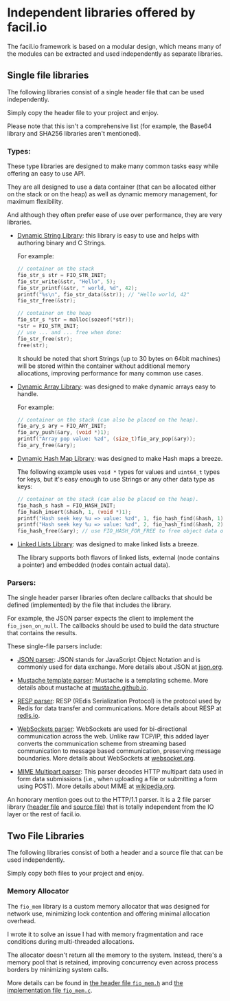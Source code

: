 # Independent libraries offered by facil.io 

The facil.io framework is based on a modular design, which means many of the modules can be extracted and used independently as separate libraries.

## Single file libraries

The following libraries consist of a single header file that can be used independently.

Simply copy the header file to your project and enjoy.

Please note that this isn't a comprehensive list (for example, the Base64 library and SHA256 libraries aren't mentioned).

### Types:

These type libraries are designed to make many common tasks easy while offering an easy to use API.

They are all designed to use a data container (that can be allocated either on the stack or on the heap) as well as dynamic memory management, for maximum flexibility.

And although they often prefer ease of use over performance, they are very libraries.

* [Dynamic String Library](lib/facil/core/types/fiobj/fio_str.h): this library is easy to use and helps with authoring binary and C Strings.

    For example:

    ```c
    // container on the stack
    fio_str_s str = FIO_STR_INIT;
    fio_str_write(&str, "Hello", 5);
    fio_str_printf(&str, " world, %d", 42);
    printf("%s\n", fio_str_data(&str)); // "Hello world, 42"
    fio_str_free(&str);

    // container on the heap
    fio_str_s *str = malloc(sozeof(*str));
    *str = FIO_STR_INIT;
    // use ... and ... free when done:
    fio_str_free(str);
    free(str);
    ```

    It should be noted that short Strings (up to 30 bytes on 64bit machines) will be stored within the container without additional memory allocations, improving performance for many common use cases.

* [Dynamic Array Library](lib/facil/core/types/fiobj/fio_ary.h): was designed to make dynamic arrays easy to handle.

    For example:

    ```c
    // container on the stack (can also be placed on the heap).
    fio_ary_s ary = FIO_ARY_INIT;
    fio_ary_push(&ary, (void *)1);
    printf("Array pop value: %zd", (size_t)fio_ary_pop(&ary));
    fio_ary_free(&ary);
    ```

* [Dynamic Hash Map Library](lib/facil/core/types/fiobj/fio_hashmap.h): was designed to make Hash maps a breeze.

    The following example uses `void *` types for values and `uint64_t` types for keys, but it's easy enough to use Strings or any other data type as keys:

    ```c
    // container on the stack (can also be placed on the heap).
    fio_hash_s hash = FIO_HASH_INIT;
    fio_hash_insert(&hash, 1, (void *)1);
    printf("Hash seek key %u => value: %zd", 1, fio_hash_find(&hash, 1));
    printf("Hash seek key %u => value: %zd", 2, fio_hash_find(&hash, 2));
    fio_hash_free(&ary); // use FIO_HASH_FOR_FREE to free object data or custom keys.
    ```


* [Linked Lists Library](lib/facil/core/types/fiobj/fio_llist.h): was designed to make linked lists a breeze.

    The library supports both flavors of linked lists, external (node contains a pointer) and embedded (nodes contain actual data).

### Parsers:

The single header parser libraries often declare callbacks that should be defined (implemented) by the file that includes the library.

For example, the JSON parser expects the client to implement the `fio_json_on_null`. The callbacks should be used to build the data structure that contains the results.

These single-file parsers include:

* [JSON parser](lib/facil/core/types/fiobj/fio_json_parser.h): JSON stands for JavaScript Object Notation and is commonly used for data exchange. More details about JSON at [json.org](http://json.org).

* [Mustache template parser](lib/facil/core/types/fiobj/mustache_parser.h): Mustache is a templating scheme. More details about mustache at [mustache.github.io](http://mustache.github.io).

* [RESP parser](lib/facil/redis/resp_parser.h): RESP (REdis Serialization Protocol) is the protocol used by Redis for data transfer and communications. More details about RESP at [redis.io](https://redis.io/topics/protocol).

* [WebSockets parser](lib/facil/http/parsers/mustache_parser.h): WebSockets are used for bi-directional communication across the web. Unlike raw TCP/IP, this added layer converts the communication scheme from streaming based communication to message based communication, preserving message boundaries. More details about WebSockets at [websocket.org](https://www.websocket.org/aboutwebsocket.html).

* [MIME Multipart parser](ib/facil/http/parsers/http_mime_parser.h): This parser decodes HTTP multipart data used in form data submissions (i.e., when uploading a file or submitting a form using POST). More details about MIME at [wikipedia.org](https://en.wikipedia.org/wiki/MIME).

An honorary mention goes out to the HTTP/1.1 parser. It is a 2 file parser library ([header file](lib/facil/http/parsers/http1_parser.h) and [source file](lib/facil/http/parsers/http1_parser.c)) that is totally independent from the IO layer or the rest of facil.io.

## Two File Libraries

The following libraries consist of both a header and a source file that can be used independently.

Simply copy both files to your project and enjoy.

### Memory Allocator

The `fio_mem` library is a custom memory allocator that was designed for network use, minimizing lock contention and offering minimal allocation overhead.

I wrote it to solve an issue I had with memory fragmentation and race conditions during multi-threaded allocations.

The allocator doesn't return all the memory to the system. Instead, there's a memory pool that is retained, improving concurrency even across process borders by minimizing system calls.

More details can be found in [the header file `fio_mem.h`](lib/facil/core/types/fiobj/fio_mem.h) and [the implementation file `fio_mem.c`](lib/facil/core/types/fiobj/fio_mem.c).
